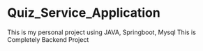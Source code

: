# Quiz_Service_Application
This is my personal project using JAVA, Springboot, Mysql This is Completely Backend Project
